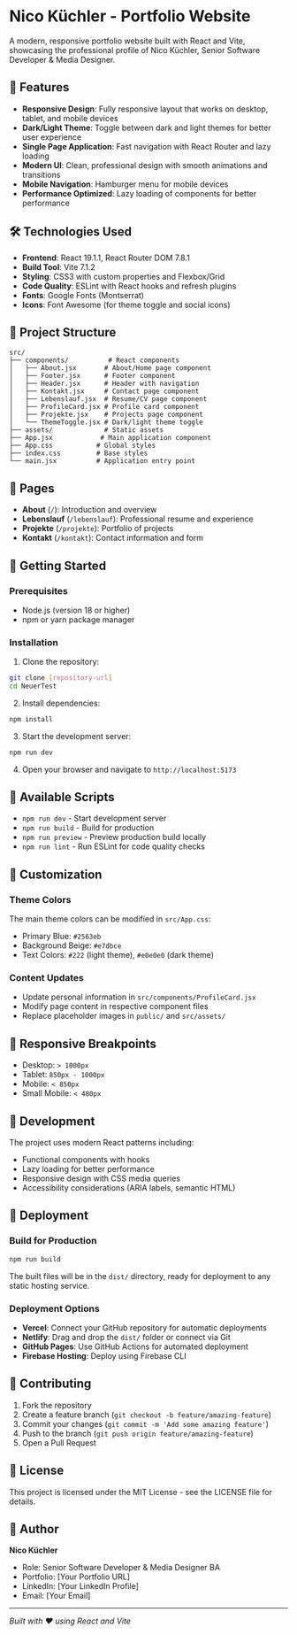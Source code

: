 # Nico Küchler - Portfolio Website

A modern, responsive portfolio website built with React and Vite, showcasing the professional profile of Nico Küchler, Senior Software Developer & Media Designer.

## 🚀 Features

- **Responsive Design**: Fully responsive layout that works on desktop, tablet, and mobile devices
- **Dark/Light Theme**: Toggle between dark and light themes for better user experience
- **Single Page Application**: Fast navigation with React Router and lazy loading
- **Modern UI**: Clean, professional design with smooth animations and transitions
- **Mobile Navigation**: Hamburger menu for mobile devices
- **Performance Optimized**: Lazy loading of components for better performance

## 🛠️ Technologies Used

- **Frontend**: React 19.1.1, React Router DOM 7.8.1
- **Build Tool**: Vite 7.1.2
- **Styling**: CSS3 with custom properties and Flexbox/Grid
- **Code Quality**: ESLint with React hooks and refresh plugins
- **Fonts**: Google Fonts (Montserrat)
- **Icons**: Font Awesome (for theme toggle and social icons)

## 📁 Project Structure

```
src/
├── components/          # React components
│   ├── About.jsx       # About/Home page component
│   ├── Footer.jsx      # Footer component
│   ├── Header.jsx      # Header with navigation
│   ├── Kontakt.jsx     # Contact page component
│   ├── Lebenslauf.jsx  # Resume/CV page component
│   ├── ProfileCard.jsx # Profile card component
│   ├── Projekte.jsx    # Projects page component
│   └── ThemeToggle.jsx # Dark/light theme toggle
├── assets/             # Static assets
├── App.jsx            # Main application component
├── App.css           # Global styles
├── index.css         # Base styles
└── main.jsx          # Application entry point
```

## 🎯 Pages

- **About** (`/`): Introduction and overview
- **Lebenslauf** (`/lebenslauf`): Professional resume and experience
- **Projekte** (`/projekte`): Portfolio of projects
- **Kontakt** (`/kontakt`): Contact information and form

## 🚀 Getting Started

### Prerequisites

- Node.js (version 18 or higher)
- npm or yarn package manager

### Installation

1. Clone the repository:

```bash
git clone [repository-url]
cd NeuerTest
```

2. Install dependencies:

```bash
npm install
```

3. Start the development server:

```bash
npm run dev
```

4. Open your browser and navigate to `http://localhost:5173`

## 📜 Available Scripts

- `npm run dev` - Start development server
- `npm run build` - Build for production
- `npm run preview` - Preview production build locally
- `npm run lint` - Run ESLint for code quality checks

## 🎨 Customization

### Theme Colors

The main theme colors can be modified in `src/App.css`:

- Primary Blue: `#2563eb`
- Background Beige: `#e7dbce`
- Text Colors: `#222` (light theme), `#e0e0e0` (dark theme)

### Content Updates

- Update personal information in `src/components/ProfileCard.jsx`
- Modify page content in respective component files
- Replace placeholder images in `public/` and `src/assets/`

## 📱 Responsive Breakpoints

- Desktop: `> 1000px`
- Tablet: `850px - 1000px`
- Mobile: `< 850px`
- Small Mobile: `< 480px`

## 🔧 Development

The project uses modern React patterns including:

- Functional components with hooks
- Lazy loading for better performance
- Responsive design with CSS media queries
- Accessibility considerations (ARIA labels, semantic HTML)

## 🚀 Deployment

### Build for Production

```bash
npm run build
```

The built files will be in the `dist/` directory, ready for deployment to any static hosting service.

### Deployment Options

- **Vercel**: Connect your GitHub repository for automatic deployments
- **Netlify**: Drag and drop the `dist/` folder or connect via Git
- **GitHub Pages**: Use GitHub Actions for automated deployment
- **Firebase Hosting**: Deploy using Firebase CLI

## 🤝 Contributing

1. Fork the repository
2. Create a feature branch (`git checkout -b feature/amazing-feature`)
3. Commit your changes (`git commit -m 'Add some amazing feature'`)
4. Push to the branch (`git push origin feature/amazing-feature`)
5. Open a Pull Request

## 📄 License

This project is licensed under the MIT License - see the LICENSE file for details.

## 👤 Author

**Nico Küchler**

- Role: Senior Software Developer & Media Designer BA
- Portfolio: [Your Portfolio URL]
- LinkedIn: [Your LinkedIn Profile]
- Email: [Your Email]

---

_Built with ❤️ using React and Vite_
